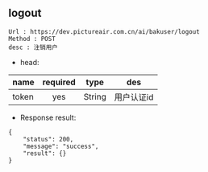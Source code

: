

logout
---

```
Url : https://dev.pictureair.com.cn/ai/bakuser/logout
Method : POST 
desc : 注销用户
```

* head:

|name|required|type|des|
| ------------- |:-------------:|:-------------:|:---------------------------------------:|
| token | yes | String | 用户认证id | 

* Response result:
```
{
    "status": 200,
    "message": "success",
    "result": {}
}
```
